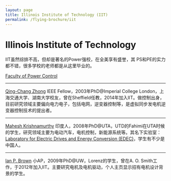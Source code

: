 ```yaml
---
layout: page
title: Illinois Institute of Technology (IIT)
permalink: /flying-brochure/iit
---
```

# Illinois Institute of Technology

IIT虽然综排不高，但却是著名的Power强校，在全美享有盛誉，其 PS和PE的实力都不错，很多学校的老师都是从这里毕业的。

[Faculty of Power Control](https://www.iit.edu/ece/research/faculty-research)

---
[Qing-Chang Zhong](https://www.iit.edu/directory/people/qing-chang-zhong) IEEE Fellow，2003年PhD@Imperial College London，上海交通大学、湖南大学校友，曾在Sheffield任教，2014年加入IIT。做控制出身，目前研究领域主要偏向电力电子，包括电网，逆变器控制等，是虚拟同步发电机逆变器控制技术的提出者。

---
[Mahesh Krishnamurthy](https://www.iit.edu/directory/people/mahesh-krishnamurthy) 印度人，2008年PhD@UTA，UTD的Fahimi在UTA时候的学生，研究领域主要为电动汽车，电机控制，新能源系统等。其名下实验室： [Laboratory for Electric Drives and Energy Conversion (EDEC)](http://www.ece.iit.edu/~drives/index.html)，学生有不少是中国人。

---
[Ian P. Brown](http://mypages.iit.edu/~ibrown1/) 小AP，2009年PhD@UW，Lorenz的学生，曾在A. O. Smith工作，于2012年加入IIT。主要研究电机及电机驱动，个人主页显示招有电机设计背景的学生。
